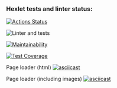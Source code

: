 ### Hexlet tests and linter status:
[![Actions Status](https://github.com/artemmrgz/python-project-lvl3/workflows/hexlet-check/badge.svg)](https://github.com/artemmrgz/python-project-lvl3/actions)

![Linter and tests](https://github.com/artemmrgz/python-project-lvl3/actions/workflows/main.yml/badge.svg)

[![Maintainability](https://api.codeclimate.com/v1/badges/19761875120b5f8764ad/maintainability)](https://codeclimate.com/github/artemmrgz/python-project-lvl3/maintainability)

[![Test Coverage](https://api.codeclimate.com/v1/badges/19761875120b5f8764ad/test_coverage)](https://codeclimate.com/github/artemmrgz/python-project-lvl3/test_coverage)


Page loader (html)
[![asciicast](https://asciinema.org/a/sZzYrRNiwaIgJFI31gHCJFZTH.png)](https://asciinema.org/a/sZzYrRNiwaIgJFI31gHCJFZTH)

Page loader (including images)
[![asciicast](https://asciinema.org/a/W6QTPqujRLlWTAj7ba06jbMUA.png)](https://asciinema.org/a/W6QTPqujRLlWTAj7ba06jbMUA)
